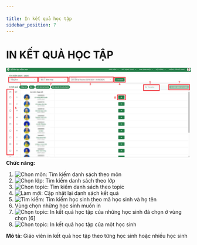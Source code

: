 ```yaml
---

title: In kết quả học tập
sidebar_position: 7
---
```


# IN KẾT QUẢ HỌC TẬP
 
![alt text](/img/giao-vien/in-KQHT/in-ket-qua-hoc-tap.png)
__Chức năng:__  
1. <img src="/docs-kqht/img/chung/chon-mon.png" alt="Chọn môn" width="100" />: Tìm kiếm danh sách theo môn
2. <img src="/docs-kqht/img/chung/chon-lop.png" alt="Chọn lớp" width="160" />: Tìm kiếm danh sách theo lớp
3. <img src="/docs-kqht/img/giao-vien/in-KQHT/chon-topic.png" alt="Chọn topic" width="280" />: Tìm kiếm danh sách theo topic
4. <img src="/docs-kqht/img/chung/lam-moi.png" alt="Làm mới" width="80" />: Cập nhật lại danh sách kết quả
5. <img src="/docs-kqht/img/chung/tim-kiem.png" alt="Tìm kiếm" width="150" />: Tìm kiếm học sinh theo mã học sinh và họ tên 
6. Vùng chọn những học sinh muốn in
7. <img src="/docs-kqht/img/giao-vien/in-KQHT/in-hoc-sinh-da-chon.png" alt="Chọn topic" width="160" />: In kết quả học tập của những học sinh đã chọn ở vùng chọn [6]
8. <img src="/docs-kqht/img/giao-vien/in-KQHT/in.png" alt="Chọn topic" width="50" />: In kết quả học tập của một học sinh

__Mô tả:__ Giáo viên in kết quả học tập theo từng học sinh hoặc nhiều học sinh 
